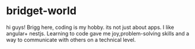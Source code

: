 # bridget-world
hi guys!
Brigg here, coding is my hobby. its not just about apps. I like angular+ nestjs.
Learning to code gave me joy,problem-solving skills and a way to communicate with others on a technical level.
